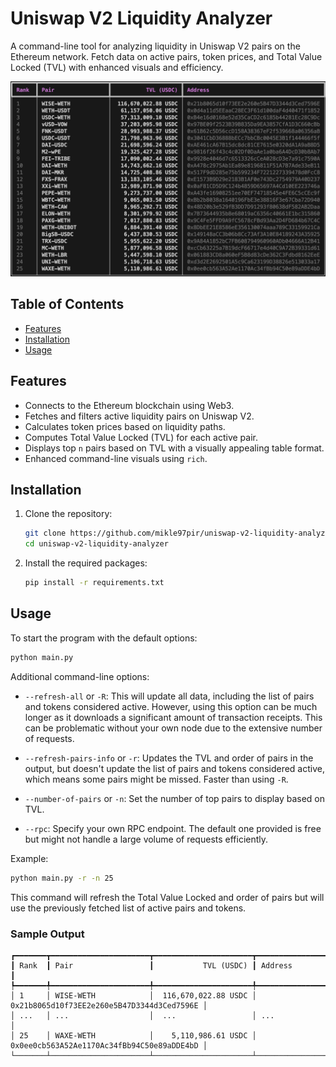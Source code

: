 # Uniswap V2 Liquidity Analyzer

A command-line tool for analyzing liquidity in Uniswap V2 pairs on the Ethereum network. Fetch data on active pairs, token prices, and Total Value Locked (TVL) with enhanced visuals and efficiency.

![Sample Output Table](sample-output.png)

## Table of Contents

- [Features](#features)
- [Installation](#installation)
- [Usage](#usage)

## Features

- Connects to the Ethereum blockchain using Web3.
- Fetches and filters active liquidity pairs on Uniswap V2.
- Calculates token prices based on liquidity paths.
- Computes Total Value Locked (TVL) for each active pair.
- Displays top `n` pairs based on TVL with a visually appealing table format.
- Enhanced command-line visuals using `rich`.

## Installation

1. Clone the repository:
   ```bash
   git clone https://github.com/mikle97pir/uniswap-v2-liquidity-analyzer.git
   cd uniswap-v2-liquidity-analyzer
   ```

2. Install the required packages:
   ```bash
   pip install -r requirements.txt
   ```

## Usage

To start the program with the default options:
```bash
python main.py
```

Additional command-line options:

- `--refresh-all` or `-R`: This will update all data, including the list of pairs and tokens considered active. However, using this option can be much longer as it downloads a significant amount of transaction receipts. This can be problematic without your own node due to the extensive number of requests.
  
- `--refresh-pairs-info` or `-r`: Updates the TVL and order of pairs in the output, but doesn't update the list of pairs and tokens considered active, which means some pairs might be missed. Faster than using `-R`.

- `--number-of-pairs` or `-n`: Set the number of top pairs to display based on TVL.

- `--rpc`: Specify your own RPC endpoint. The default one provided is free but might not handle a large volume of requests efficiently.

Example:
```bash
python main.py -r -n 25
```
This command will refresh the Total Value Locked and order of pairs but will use the previously fetched list of active pairs and tokens.

### Sample Output

```
┏━━━━━━━┳━━━━━━━━━━━━━━━━━━━━━━┳━━━━━━━━━━━━━━━━━━━━━━┳━━━━━━━━━━━━━━━━━━━━━━━━━━━━━━━━━━━━━━━━━━━━┓
┃ Rank  ┃ Pair                 ┃           TVL (USDC) ┃ Address                                    ┃
┡━━━━━━━╇━━━━━━━━━━━━━━━━━━━━━━╇━━━━━━━━━━━━━━━━━━━━━━╇━━━━━━━━━━━━━━━━━━━━━━━━━━━━━━━━━━━━━━━━━━━━┩
│ 1     │ WISE-WETH            │  116,670,022.88 USDC │ 0x21b8065d10f73EE2e260e5B47D3344d3Ced7596E │
│ ...   │ ...                  │  ...                 │ ...                                        │
│ 25    │ WAXE-WETH            │    5,110,986.61 USDC │ 0x0ee0cb563A52Ae1170Ac34fBb94C50e89aDDE4bD │
└───────┴──────────────────────┴──────────────────────┴────────────────────────────────────────────┘
```